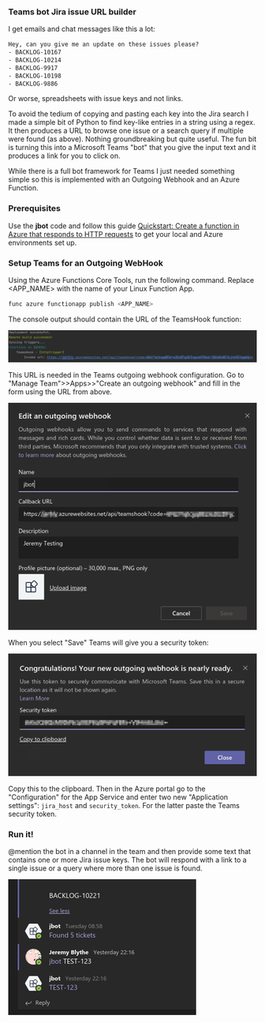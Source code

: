 ### Teams bot Jira issue URL builder

I get emails and chat messages like this a lot:
```
Hey, can you give me an update on these issues please?
- BACKLOG-10167
- BACKLOG-10214
- BACKLOG-9917
- BACKLOG-10198
- BACKLOG-9886
```
Or worse, spreadsheets with issue keys and not links.

To avoid the tedium of copying and pasting each key into the Jira search I made a
simple bit of Python to find key-like entries in a string using a regex. It then produces
a URL to browse one issue or a search query if multiple were found (as above). Nothing
groundbreaking but quite useful. The fun bit is turning this into a Microsoft Teams "bot"
that you give the input text and it produces a link for you to click on.

While there is a full bot framework for Teams I just needed something simple so this is implemented
with an Outgoing Webhook and an Azure Function.

### Prerequisites

Use the **jbot** code and follow this guide [Quickstart: Create a function in Azure that responds to HTTP requests](https://docs.microsoft.com/en-us/azure/azure-functions/functions-create-first-azure-function-azure-cli?tabs=bash%2Cbrowser&pivots=programming-language-python) to 
get your local and Azure environments set up.

### Setup Teams for an Outgoing WebHook

Using the Azure Functions Core Tools, run the following command. Replace <APP_NAME> with the name of your Linux Function App.

```bash
func azure functionapp publish <APP_NAME>
```

The console output should contain the URL of the TeamsHook function:

![Successful deployment URL with code](images/deployed.png)

This URL is needed in the Teams outgoing webhook configuration.
Go to "Manage Team">>Apps>>"Create an outgoing webhook" and fill in the form using the URL from above.

![Outgoing webhook](images/outgoing_webhook.png)

When you select "Save" Teams will give you a security token:

![Security token](images/security_token.png)

Copy this to the clipboard. Then in the Azure portal go to the "Configuration" for the App Service
and enter two new "Application settings": `jira_host` and `security_token`. For the latter paste the 
Teams security token.

### Run it!

@mention the bot in a channel in the team and then provide some text that contains one or more Jira issue keys.
The bot will respond with a link to a single issue or a query where more than one issue is found.

![Running](images/running.png)